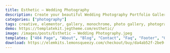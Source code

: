 ```yaml
---
title: Esthetic – Wedding Photography
description: Create your beautiful Wedding Photography Portfolio Gallery Website with our carefully designed Template Kit. This template contains ready-to-use pages that feature a beautiful portfolio, gallery, pricing table, blog, services, contact form, and etc that is 100% responsive layout, retina-ready, and very easy to customize because using Elementor so you don’t need a single line of coding!
categories: ["photography"]
tags: creative, elementor, gallery, monochrome, photo gallery, photographer, photography, portfolio, template kit, videography, wedding, wedding photographer, wedding photography, wedding planner, wedding template
demo: https://templatekit.jegtheme.com/esthetic/
image: /images/posts/Esthetic – Wedding Photography.jpeg
templates: ["404 Page", "About", "Blog", "Contact", "Faq", "Footer", "Global", "Header", "Home 2", "Home", "Metform Booking", "Metform Contact", "Our Team", "Portfolio 2", "Portfolio", "Pricing", "Services", "Single Blog", "Single Portfolio"]
download: https://elemkits.lemonsqueezy.com/checkout/buy/da4ab52f-2be9-4d7c-a597-b4c26a904342
---
```

